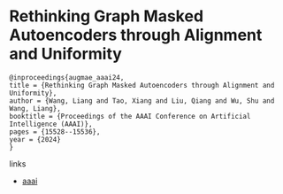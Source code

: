 # Rethinking Graph Masked Autoencoders through Alignment and Uniformity

```
@inproceedings{augmae_aaai24,
title = {Rethinking Graph Masked Autoencoders through Alignment and Uniformity},
author = {Wang, Liang and Tao, Xiang and Liu, Qiang and Wu, Shu and Wang, Liang},
booktitle = {Proceedings of the AAAI Conference on Artificial Intelligence (AAAI)},
pages = {15528--15536},
year = {2024}
}
```

links
- [aaai](https://ojs.aaai.org/index.php/AAAI/article/view/29479)
